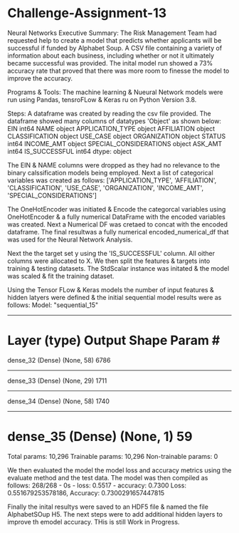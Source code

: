 # Challenge-Assignment-13
Neural Networks
Executive Summary: The Risk Management Team had requested help to create a model that predicts whether applicants will be successful if funded by Alphabet Soup. A CSV file containing a variety of information about each business, including whether or not it ultimately became successful was provided. The inital model run showed a 73%  accuracy rate that proved that there was more room to finesse the model to improve the accuracy.

Programs & Tools: The machine learning & Nueural Network models were run using Pandas, tensroFLow & Keras ru on Python Version 3.8. 

Steps: A dataframe was created by reading the csv file provided. The dataframe showed many columns of datatypes 'Object' as shown below:
EIN                        int64
NAME                      object
APPLICATION_TYPE          object
AFFILIATION               object
CLASSIFICATION            object
USE_CASE                  object
ORGANIZATION              object
STATUS                     int64
INCOME_AMT                object
SPECIAL_CONSIDERATIONS    object
ASK_AMT                    int64
IS_SUCCESSFUL              int64
dtype: object

The EIN &  NAME columns were dropped as they had no relevance to the binary calssification models being employed. 
Next a list of categorical variables was created as follows:
['APPLICATION_TYPE',
 'AFFILIATION',
 'CLASSIFICATION',
 'USE_CASE',
 'ORGANIZATION',
 'INCOME_AMT',
 'SPECIAL_CONSIDERATIONS']

The OneHotEncoder was initiated & Encode the categorcal variables using OneHotEncoder & a fully numerical DataFrame with the encoded variables was created. Next a  Numerical DF was cretaed to concat with the encoded dataframe. The final resultwas a fully numerical encoded_numerical_df that was used for the Neural Network Analysis.

Next the the target set y using the 'IS_SUCCESSFUL' column. All oither columns were allocated to X. We then split the features & targets into training & testing datasets. The StdScalar instance was initated & the model was scaled & fit the training dataset. 

Using the Tensor FLow & Keras models the number of input features & hidden latyers were defined &  the initial sequential model results were as follows:
Model: "sequential_15"
_________________________________________________________________
Layer (type)                 Output Shape              Param #   
=================================================================
dense_32 (Dense)             (None, 58)                6786      
_________________________________________________________________
dense_33 (Dense)             (None, 29)                1711      
_________________________________________________________________
dense_34 (Dense)             (None, 58)                1740      
_________________________________________________________________
dense_35 (Dense)             (None, 1)                 59        
=================================================================
Total params: 10,296
Trainable params: 10,296
Non-trainable params: 0

We then evaluated the model the model loss and accuracy metrics using the evaluate method and the test data. 
The model was then compiled as follows:
268/268 - 0s - loss: 0.5517 - accuracy: 0.7300
Loss: 0.551679253578186, Accuracy: 0.7300291657447815

Finally the inital resultys were saved to an HDF5 file & named the file AlphabetSOup H5. The next steps were to add additional hidden layers to improve th emodel accuracy. THis is still Work in Progress.

